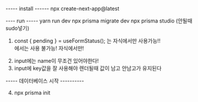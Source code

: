 ----- install ------
npx create-next-app@latest

---- run -----
yarn run dev
npx prisma migrate dev
npx prisma studio (안될때 sudo넣기)

1.  const { pending } = useFormStatus(); 는 자식에서만 사용가능!! <form> 에서는 사용 불가능! 자식에서만!
2.  input에는 name이 무조건 있어야한다!
3.  input에 key값을 잘 사용해야 렌더될때 값이 남고 안남고가 유지된다

----- 데이터베이스 시작 ----------

4. npx prisma init
